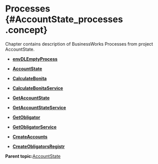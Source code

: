 # Processes {#AccountState_processes .concept}

Chapter contains description of BusinessWorks Processes from project AccountState.

-   **[envDLEmptyProcess](../../../../../../modules/demo_Enterprise/dita/projects/AccountState/envDLEmptyProcess.process.md)**  

-   **[AccountState](../../../../../../modules/demo_Enterprise/dita/projects/AccountState/ProcessDefinitions/AccountState.process.md)**  

-   **[CalculateBonita](../../../../../../modules/demo_Enterprise/dita/projects/AccountState/ProcessDefinitions/CalculateBonita/CalculateBonita.process.md)**  

-   **[CalculateBonitaService](../../../../../../modules/demo_Enterprise/dita/projects/AccountState/ProcessDefinitions/CalculateBonita/CalculateBonitaService.process.md)**  

-   **[GetAccountState](../../../../../../modules/demo_Enterprise/dita/projects/AccountState/ProcessDefinitions/GetAccountState/GetAccountState.process.md)**  

-   **[GetAccountStateService](../../../../../../modules/demo_Enterprise/dita/projects/AccountState/ProcessDefinitions/GetAccountState/GetAccountStateService.process.md)**  

-   **[GetObligator](../../../../../../modules/demo_Enterprise/dita/projects/AccountState/ProcessDefinitions/GetObligator/GetObligator.process.md)**  

-   **[GetObligatorService](../../../../../../modules/demo_Enterprise/dita/projects/AccountState/ProcessDefinitions/GetObligator/GetObligatorService.process.md)**  

-   **[CreateAccounts](../../../../../../modules/demo_Enterprise/dita/projects/AccountState/ProcessDefinitions/XMLCreator/CreateAccounts.process.md)**  

-   **[CreateObligatorsRegistr](../../../../../../modules/demo_Enterprise/dita/projects/AccountState/ProcessDefinitions/XMLCreator/CreateObligatorsRegistr.process.md)**  


**Parent topic:**[AccountState](../../../../../../modules/demo_Enterprise/dita/projects/AccountState/AccountState.md)

